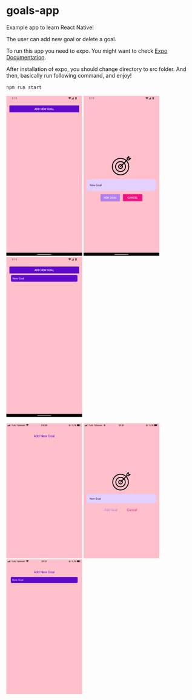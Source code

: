 # goals-app

Example app to learn React Native! 

The user can add new goal or delete a goal.

To run this app you need to expo. You might want to check [Expo Documentation](https://docs.expo.dev/get-started/installation/).

After installation of expo, you should change directory to src folder. And then, basically run following command, and enjoy!

```bash
npm run start
```

[<img src="./images/android1.png" width="200"/>](android1.png)
[<img src="./images/android2.png" width="200"/>](android2.png)
[<img src="./images/android3.png" width="200"/>](android3.png)

[<img src="./images/ios1.jpeg" width="200"/>](ios1.jpeg)
[<img src="./images/ios2.jpeg" width="200"/>](ios2.jpeg)
[<img src="./images/ios3.jpeg" width="200"/>](ios3.jpeg)